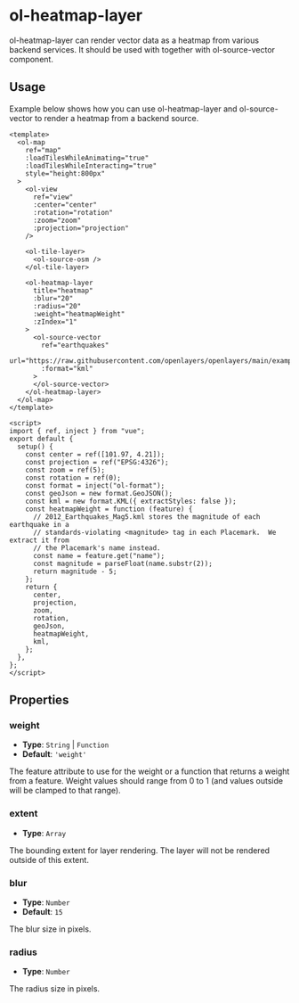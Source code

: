 # ol-heatmap-layer

ol-heatmap-layer can render vector data as a heatmap from various backend services. It should be used with together with ol-source-vector component.

<script setup>
import HeatmapLayerDemo from "@demos/HeatmapLayerDemo.vue"
</script>

<ClientOnly>
<HeatmapLayerDemo />
</ClientOnly>

## Usage

Example below shows how you can use ol-heatmap-layer and ol-source-vector to render a heatmap from a backend source.

```vue
<template>
  <ol-map
    ref="map"
    :loadTilesWhileAnimating="true"
    :loadTilesWhileInteracting="true"
    style="height:800px"
  >
    <ol-view
      ref="view"
      :center="center"
      :rotation="rotation"
      :zoom="zoom"
      :projection="projection"
    />

    <ol-tile-layer>
      <ol-source-osm />
    </ol-tile-layer>

    <ol-heatmap-layer
      title="heatmap"
      :blur="20"
      :radius="20"
      :weight="heatmapWeight"
      :zIndex="1"
    >
      <ol-source-vector
        ref="earthquakes"
        url="https://raw.githubusercontent.com/openlayers/openlayers/main/examples/data/kml/2012_Earthquakes_Mag5.kml"
        :format="kml"
      >
      </ol-source-vector>
    </ol-heatmap-layer>
  </ol-map>
</template>

<script>
import { ref, inject } from "vue";
export default {
  setup() {
    const center = ref([101.97, 4.21]);
    const projection = ref("EPSG:4326");
    const zoom = ref(5);
    const rotation = ref(0);
    const format = inject("ol-format");
    const geoJson = new format.GeoJSON();
    const kml = new format.KML({ extractStyles: false });
    const heatmapWeight = function (feature) {
      // 2012_Earthquakes_Mag5.kml stores the magnitude of each earthquake in a
      // standards-violating <magnitude> tag in each Placemark.  We extract it from
      // the Placemark's name instead.
      const name = feature.get("name");
      const magnitude = parseFloat(name.substr(2));
      return magnitude - 5;
    };
    return {
      center,
      projection,
      zoom,
      rotation,
      geoJson,
      heatmapWeight,
      kml,
    };
  },
};
</script>
```

## Properties

### weight

- **Type**: `String` | `Function`
- **Default**: `'weight'`

The feature attribute to use for the weight or a function that returns a weight from a feature.
Weight values should range from 0 to 1 (and values outside will be clamped to that range).

### extent

- **Type**: `Array`

The bounding extent for layer rendering. The layer will not be rendered outside of this extent.

### blur

- **Type**: `Number`
- **Default**: `15`

The blur size in pixels.

### radius

- **Type**: `Number`

The radius size in pixels.
